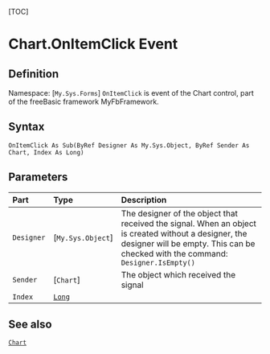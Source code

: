 [TOC]
# Chart.OnItemClick Event

## Definition
Namespace: [`My.Sys.Forms`]
`OnItemClick` is event of the Chart control, part of the freeBasic framework MyFbFramework.
## Syntax
```freeBasic
OnItemClick As Sub(ByRef Designer As My.Sys.Object, ByRef Sender As Chart, Index As Long)
```

## Parameters

|Part|Type|Description|
| :------------ | :------------ | :------------ |
|`Designer`|[`My.Sys.Object`]|The designer of the object that received the signal. When an object is created without a designer, the designer will be empty. This can be checked with the command: `Designer.IsEmpty()`|
|`Sender`|[`Chart`]|The object which received the signal|
|`Index`|[`Long`]("https://www.freebasic.net/wiki/KeyPgLong")||

## See also
[`Chart`](Chart.md)
